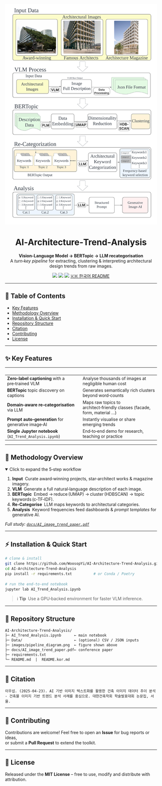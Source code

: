 <!-- ─────────────────────────────── Header ──────────────────────────────── -->
<p align="center">
  <img src="docs/assets/pipeline_diagram.png" width="740" alt="Pipeline overview">
</p>

<h1 align="center">AI‑Architecture‑Trend‑Analysis </h1>
<p align="center">
  <strong>Vision‑Language Model → BERTopic → LLM recategorisation</strong><br>
  A <em>turn‑key pipeline</em> for extracting, clustering&nbsp;&amp; interpreting architectural design trends from raw images.
</p>

<p align="center">
  <a href="https://www.python.org/"><img src="https://img.shields.io/badge/Python-3.10%2B-blue.svg"></a>
  <a href="LICENSE"><img src="https://img.shields.io/badge/License-MIT-yellow.svg"></a>
  <a href="https://github.com/WoosopYi/AI-Architecture-Trend-Analysis/stargazers"><img src="https://img.shields.io/github/stars/WoosopYi/AI-Architecture-Trend-Analysis?style=social"></a>
  <a href="README.kor.md">🇰🇷 한국어 README</a>
</p>

---

## 📜 Table of Contents
- [Key Features](#key-features)
- [Methodology Overview](#methodology-overview)
- [Installation & Quick Start](#installation--quick-start)
- [Repository Structure](#repository-structure)
- [Citation](#citation)
- [Contributing](#contributing)
- [License](#license)

---

## ✨ Key Features
| &nbsp; | &nbsp; |
| :-- | :-- |
| **Zero‑label captioning** with a pre‑trained VLM | Analyse thousands of images at negligible human cost |
| **BERTopic** topic discovery on captions | Generates semantically rich clusters beyond word‑counts |
| **Domain‑aware re‑categorisation** via LLM | Maps raw topics to architect‑friendly classes (facade, form, material …) |
| **Prompt auto‑generation** for generative image‑AI | Instantly visualise or share emerging trends |
| **Single Jupyter notebook** (`AI_Trend_Analysis.ipynb`) | End‑to‑end demo for research, teaching or practice |

---

## 🔬 Methodology Overview
<details open>
<summary>Click to expand the 5‑step workflow</summary>

1. **Input** Curate award‑winning projects, star‑architect works & magazine imagery.  
2. **VLM** Generate a full natural‑language description of each image.  
3. **BERTopic** Embed → reduce (UMAP) → cluster (HDBSCAN) → topic keywords (c‑TF‑IDF).  
4. **Re‑Categorise** LLM maps keywords to architectural categories.  
5. **Analysis** Keyword frequencies feed dashboards & *prompt templates* for generative AI.

*Full study: [`docs/AI_image_trend_paper.pdf`](docs/AI_image_trend_paper.pdf)*
</details>

---

## ⚡ Installation & Quick Start
```bash
# clone & install
git clone https://github.com/WoosopYi/AI-Architecture-Trend-Analysis.git
cd AI-Architecture-Trend-Analysis
pip install -r requirements.txt          # or Conda / Poetry

# run the end‑to‑end notebook
jupyter lab AI_Trend_Analysis.ipynb
```

> ℹ️ **Tip** Use a GPU‑backed environment for faster VLM inference.

---

## 📂 Repository Structure
```
AI-Architecture-Trend-Analysis/
├─ AI_Trend_Analysis.ipynb      ← main notebook
├─ Data/                        ← (optional) CSV / JSON inputs
├─ images/pipeline_diagram.png  ← figure shown above
├─ docs/AI_image_trend_paper.pdf← conference paper
├─ requirements.txt
└─ README.md  |  README.kor.md
```

---

## 📝 Citation
```plain
이우섭. (2025‑04‑23). AI 기반 이미지 텍스트화를 활용한 건축 이미지 데이터 추이 분석 
- 건축물 이미지 기반 트렌드 분석 사례를 중심으로. 대한건축학회 학술발표대회 논문집, 서울.
```

---

## 🤝 Contributing
Contributions are welcome! Feel free to open an **Issue** for bug reports or ideas,  
or submit a **Pull Request** to extend the toolkit.

---

## 📜 License
Released under the **MIT License** – free to use, modify and distribute with attribution.

